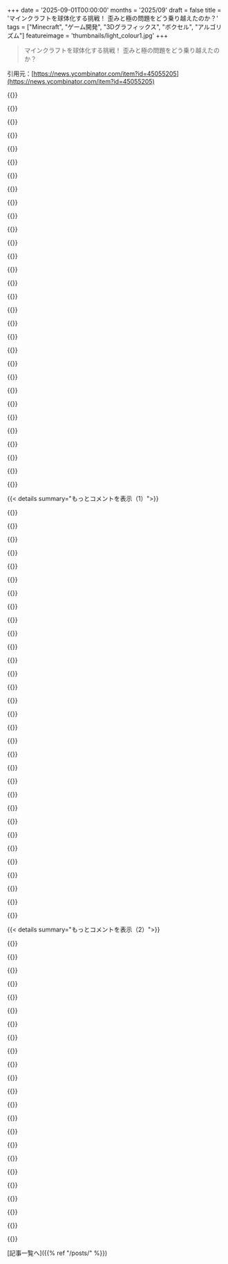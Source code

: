 +++
date = '2025-09-01T00:00:00'
months = '2025/09'
draft = false
title = 'マインクラフトを球体化する挑戦！ 歪みと極の問題をどう乗り越えたのか？'
tags = ["Minecraft", "ゲーム開発", "3Dグラフィックス", "ボクセル", "アルゴリズム"]
featureimage = 'thumbnails/light_colour1.jpg'
+++

> マインクラフトを球体化する挑戦！ 歪みと極の問題をどう乗り越えたのか？

引用元：[https://news.ycombinator.com/item?id=45055205](https://news.ycombinator.com/item?id=45055205)




{{<matomeQuote body="この問題への挑戦について、素晴らしい記事だね！MinecraftとSuper Mario Galaxyをプレイした多くの人が、きっと同じようなことを考えたはず。君はそれを実際のデモンストレーションまで持って行って、考えをすごく明確に書いてるのがすごいよ。<br>個人的には垂直方向の歪みが最大の問題だね。水平方向のタイリングなら、各”シェル”をドーナツ状にすれば完璧なグリッドができるし、さらに一度ねじれば、歪み問題も解決してstellarator fusion deviceを発明できちゃうかもね！" userName="mrtracy" createdAt="2025/09/01 15:13:01" color="#38d3d3">}}




{{<matomeQuote body="Super Mario Galaxyはプレイしたことないんだけど、この記事とどう関係があるの？" userName="tantalor" createdAt="2025/09/01 21:06:16" color="">}}




{{<matomeQuote body="あのゲームの多くのレベルは、球状の表面と中心重力を持つ小さな惑星みたいなところで繰り広げられるんだ。”Spherical”ってだけじゃ足りないくらい、Marioが走り回れる場所は本当にワイルドな地形もあったよ。" userName="mrtracy" createdAt="2025/09/01 23:43:32" color="">}}




{{<matomeQuote body="そのゲームには、独自の重力を持つ小さな惑星がたくさんあって、そこを飛び移れるんだ。" userName="kg" createdAt="2025/09/01 23:08:10" color="">}}




{{<matomeQuote body="実際のMinecraftには、世界を球体にするshader packsがあるんだよ。あれ、いい追加要素だよね。" userName="simooooo" createdAt="2025/09/02 04:19:20" color="">}}




{{<matomeQuote body="これを反転させてInceptionスタイルで遊ぶこともできるよ！" userName="squigz" createdAt="2025/09/03 12:34:39" color="">}}




{{<matomeQuote body="Space Engineersは絶対チェックするべきだよ。あそこもボクセルで球体の問題に直面してるけど、”orbital bodies”の実装に関しては君ほど深くはやってないと思うな。<br>宇宙、gfx、そのレンダリングアルゴリズムに熱心な者として、本当にお見事。問題点は知ってたから自分では試さなかったんだけど、歪み補正やチャンキングはすごいよ。掘れる深さをコアの半分くらいに制限すれば、コアの潰れたブロックの問題は避けられるんじゃないかな。<br>quad-sphereについて言及してるのも重要だね。これが実現可能にするんだ。WGS84が球体のマッピングには向かないって指摘も、みんな意外と知らないから、すごく良かったよ。" userName="reactordev" createdAt="2025/09/01 15:28:21" color="#785bff">}}




{{<matomeQuote body="「WGS84が球体のマッピングに向かない」ってあったけど、WGS84は地図投影じゃないんだよ。これは参照楕円体や地上局の参照位置を規定する測地基準系なんだ。<br>詳しくは https://en.m.wikipedia.org/wiki/World_Geodetic_System#WGS84 を見てみてね。" userName="maxnoe" createdAt="2025/09/02 08:16:57" color="#ff5c5c">}}




{{<matomeQuote body="コアまで掘削できないようにすると、重力の変な問題を解決できるんだ。Astroneerでは惑星のコアの重力がすごく変で、そこで身動きが取れなくなって振動しちゃうことがあったよ。" userName="lsaferite" createdAt="2025/09/01 15:32:25" color="">}}




{{<matomeQuote body="もしリアルさを追求するなら、コアには重力がないはずだよ :P。深く掘り進むほど足が軽くなる。地球の球体内で自分より下にある全ての質量は一方向に重力を及ぼし、自分より上にある質量は逆方向に同じだけ重力を及ぼすからね。" userName="reactordev" createdAt="2025/09/01 15:35:26" color="#ff5c5c">}}




{{<matomeQuote body="もし地球が全部水だったら、深く泳ぐほどどんどん水圧がかかるよね。水がいろんな方向に引っ張られるから、ある時点でその水圧は減り始めるのかな？" userName="hdjrudni" createdAt="2025/09/02 06:37:26" color="">}}




{{<matomeQuote body="＞ 水がいろんな方向に引っ張られるから、ある時点でその水圧は減り始めるのかな？<br>水圧は減らないよ、ただ増加が緩やかになるだけ。中心の重力はゼロだけど、上にある質量は重力（反対側と打ち消し合う）だけでなく、その重さによる圧力もかけてくるんだ。だから水圧は着実に上がるけど、中心に近づくほど上昇率は遅くなり、中心で最大になるよ。" userName="chii" createdAt="2025/09/02 06:57:44" color="#38d3d3">}}




{{<matomeQuote body="その通り。重力は差し引きゼロになるけど、圧力は全世界の海洋分になるだろうね。" userName="reactordev" createdAt="2025/09/02 14:36:28" color="">}}




{{<matomeQuote body="＞ 深く掘り進むほど足が軽くなる。<br>面白い事実として、重力は全行程で減少し続けるわけじゃないんだ！単調に減るのはコアに到達してからだよ。詳しくはこちら: https://physics.stackexchange.com/questions/18446/how-does-g..." userName="noahbp" createdAt="2025/09/02 22:40:30" color="#38d3d3">}}




{{<matomeQuote body="うん、ほとんど知ってるよ。この場合、「変」は「間違ってる」って意味じゃなくて、陸に住む人間にとっては「変な感じ」って意味だったんだ :)" userName="lsaferite" createdAt="2025/09/01 15:47:15" color="">}}




{{<matomeQuote body="もし本当にリアルさを追求するなら、重力は惑星上の全てのクアッドに依存すべきだよ。だから、もし巨大な浮遊島を作ったら、それと惑星の間の重力は通常よりも小さくなるはずだね。" userName="nomdep" createdAt="2025/09/02 00:24:34" color="#ff5c5c">}}




{{<matomeQuote body="現実世界で本当にリアルさを追求するなら、地球の核まで掘るなんて、莫大な予算と国際的な協力が必要だけど、政治とか運営のせいで絶対無理だよ。結局、実現しないんじゃないかな。" userName="DrewADesign" createdAt="2025/09/02 01:36:15" color="">}}




{{<matomeQuote body="ちょっとした疑問なんだけど、本当に物質があって完全に重力がゼロになるような物理的な一点って現実にあるのかな？プランク長より大きいものなら、何かしらの重力はあると思うんだけど。" userName="b3lvedere" createdAt="2025/09/02 08:59:37" color="">}}




{{<matomeQuote body="少なくとも、自分自身の体だって、君に何らかの重力を及ぼすんだよ。" userName="Filligree" createdAt="2025/09/02 13:08:34" color="">}}




{{<matomeQuote body="これって、現実（IRL）で起こることにかなり近いと思うんだよね。核に近づくと質量がほとんど周りにある状態になるから、スピードが出すぎて中心を通り過ぎて、また戻ってくる、みたいな動きになるんじゃないかな。<br>でも、中空の惑星なんて珍しいから、これはただの想像だけどね。きっと誰か、 exactly（正確に）何が起こるか計算してるはずだよ。" userName="jacquesm" createdAt="2025/09/01 15:37:31" color="">}}




{{<matomeQuote body="ニュートンが「シェル定理」としてこれを解き明かしたんだ。中空の球対称な物体の中では、どんな点でも正味の重力はゼロになるよ。逆に、シェルの外側の点では、その物体が点質量であるかのように同じ力が働くんだ。<br>理想的な惑星（球対称）で地下にいる場合、惑星を2つの領域に分けられる。その点より“上”の惑星のシェルは影響がなく、“下”のシェルだけが全体の影響を与えるから、中心に近づくにつれて重力はゼロになるんだ。<br>実際には惑星は完全な球対称じゃないけど、良い近似になるくらいには近いんだよ。" userName="gizmo686" createdAt="2025/09/01 17:48:59" color="#38d3d3">}}




{{<matomeQuote body="Outer Wildsはこれを完璧にやってたと思うよ。核に向かって落ちていくと、重力が消えていったのを覚えてるな。" userName="Aeolun" createdAt="2025/09/01 23:15:03" color="">}}




{{<matomeQuote body="Astroneerは意図的に重力の挙動を奇妙にしてるんだよね。単なるシンプルな重力の実装じゃないんだ。" userName="rcxdude" createdAt="2025/09/04 14:29:44" color="">}}




{{<matomeQuote body="Space Engineersは記事で言及された”ブロック状の球体”アプローチを使ってて、重力方向を固定点に向けることで表面を歩く問題を回避し、ボクセル構築を許さないことで”上向きに構築する”問題をクリアしてるらしい。クワッドスフィアは全然使ってないんだね。" userName="RA2lover" createdAt="2025/09/01 18:31:19" color="#785bff">}}




{{<matomeQuote body="そうだよね。だからOPほど深くやってないって言ったんだよ。ブロックが四角じゃなくなるって気づいて、多くの人はクワッドスフィアで終わっちゃうんだよね。" userName="reactordev" createdAt="2025/09/01 20:19:40" color="">}}




{{<matomeQuote body="みんなコアまで掘りたいし、そこに無重力なクールな居住地を建てたいって思うよね。少なくとも俺は真っ先にやったよ :)" userName="tomaskafka" createdAt="2025/09/02 11:25:03" color="">}}




{{<matomeQuote body="だからマトリックスには液体コアが必要なんだよ。" userName="cyptus" createdAt="2025/09/01 20:40:40" color="">}}




{{<matomeQuote body="これって気になるんだけど、三部作（映画）のどこかにちゃんとした説明があるの？" userName="pvankessel" createdAt="2025/09/02 02:17:05" color="">}}




{{<matomeQuote body="これめちゃくちゃ楽しいね！君はクールなvoxel風味の惑星間ゲームの基礎を作ってるよ。俺は”軌道に乗る”のが楽しくて、近地点で加速して遠地点で減速するのを見て、[Space]でロケットで着陸したよ。MinecraftとKerbal Space Programが合体したゲームがあったら最高だし、その材料はもうここにあるね。:D" userName="accrual" createdAt="2025/09/01 15:39:19" color="#ff33a1">}}




{{<matomeQuote body="MinecraftとKerbal Space Programの融合ゲームが好きなら、Space Engineersが良いかもね。でも、Space Engineersはバグが多くて、勝手に色々爆発したり、たまにクラッシュすることもあるんだ。まあ、Kerbal Space Programっぽいと言えばそうかもだけど。Space Engineers 2が開発中だから、そっちには期待してるよ。" userName="inetknght" createdAt="2025/09/02 17:58:51" color="#ff5c5c">}}




{{< details summary="もっとコメントを表示（1）">}}

{{<matomeQuote body="Eco: Global Survival (https://play.eco/) は歪み問題を避けるために、歪みのないフラットなvoxelグリッドを使ってるけど、球体表示はtorisphere状に描画してるよ。中心付近の移動が球体より長くかかるのは課題だけど（掘れる高さを制限して対応）、俺はもっとエレガントな解決策だと思うんだ。" userName="RA2lover" createdAt="2025/09/01 18:19:25" color="#38d3d3">}}




{{<matomeQuote body="それはエレガントなレンダリング技術だけど、もしワールドがtorusとして表現されてるなら、球体ビューでの回転は直感的じゃないと思うよ。例えば、各地点に単一のantipodeじゃなくて3つもantipodeがあることになる。球体ならAから経度緯度180度移動すればAに戻るけど、torusだと全く違う場所（Cのantipode）に行っちゃうからね。そこからまた180度移動するとDのantipodeに着くことになる。" userName="mrtracy" createdAt="2025/09/01 19:09:56" color="#45d325">}}




{{<matomeQuote body="ルート計画は、対蹠点（アンティポダル）に近いランドマークじゃなくて、沿道にあるランドマークを無意識に参照して道をプロットするから、問題だとは思わないよ。<br>俺がプレイしたワールドの一つは、最初から道路計画があって、世界全体を4x4の四角いグリッドで覆う道路網があった。点Dへの経路は、一方向に2ブロック、それと直交する方向に2ブロック進むだけだったんだ。<br>そういう道路がない世界では、代わりに海や大陸みたいなランドマークを探すだろ？<br>結局、地球儀が今見てる場所の対蹠点（アンティポデス）は、地球儀を回転させないと見えないから、どこが対蹠点（アンティポダル）だろうと気にしないよ。" userName="RA2lover" createdAt="2025/09/01 22:39:28" color="#ff5c5c">}}




{{<matomeQuote body="この記事を読んでて、俺も同じようなアイデアを思いついたんだ。誰かがそれを実装したのを見るのはめちゃくちゃクールだね！" userName="superb_dev" createdAt="2025/09/01 20:53:40" color="">}}




{{<matomeQuote body="最近これについて考えてたんだ。光学機器が安価になる前は、ずっと下げ振りや水準器を使って家や建物を建ててたよね。これは、ほとんどの建物が実際にはCartesianじゃなくてpolarだってことじゃないかな？地球のサイズを考えれば誤差はかなり小さいけど、今座ってる部屋が球形の床と天井を持つfrustum（円錐台）の形をしてるって考えるのは面白いな。設計図とは違うけどね。" userName="harvie" createdAt="2025/09/02 10:05:51" color="#785bff">}}




{{<matomeQuote body="もし床や天井、壁がWhitworthの三枚すり合わせ法（[1] https://ericweinhoffer.com/blog/2017/7/30/the-whitworth-thre...）で水平・垂直にされたら、角は実際には90度じゃないんだよ！1830年代にWhitworthによって広められた方法だけど、古代の人たちも直定規や平らな板を作ってたんだ。" userName="LeifCarrotson" createdAt="2025/09/02 11:28:01" color="#ff5c5c">}}




{{<matomeQuote body="研究やテストに使われるすごく長くて狭い波のプールがあるんだけど、それは水の表面が中心から完全にまっすぐ伸びる線と比べて、測定できるほどカーブするくらい長いんだよ。" userName="UltraSane" createdAt="2025/09/02 14:07:46" color="#ff5c5c">}}




{{<matomeQuote body="ニューヨークのVerrazano Narrows Bridgeみたいな長い橋は、地球が球体であることを考慮した計画で作られてるよ。両端の塔は平行じゃなくて、それぞれの場所の重力に沿うように傾いてるんだ。" userName="mdnahas" createdAt="2025/09/03 12:41:57" color="#ff5733">}}




{{<matomeQuote body="たぶん、建築の不完全さの方がこの効果よりも大きいだろうね。" userName="brokensegue" createdAt="2025/09/02 11:10:30" color="">}}




{{<matomeQuote body="4km離れた2つの建物（Central Parkくらいの長さ）があると、‘up’の方向が約0.036°変わるんだ。もし建物が300mの高さなら、300×sin(0.036°) = 0.188mになる。<br>これは強風での建物の揺れより小さいけど、現代の建築の許容範囲外だから、理論的には平均偏差として測定できるだろうね。" userName="jameshart" createdAt="2025/09/02 12:40:31" color="#ff33a1">}}




{{<matomeQuote body="記事ではcubesphereの長方形のサイズの差を避ける方法が説明されてないから、僕が教えるね。<br>ダメなやり方は、Cubeを生成して、linear interpolation (lerp)で各面を細分化し、各ベクトルをunit sphereに正規化すること。<br>良いやり方は、Cubeを生成して、spherical linear interpolation (slerp)で細分化するだけ！<br>cubesphereは特にtexture mappingで面白い幾何学的特性がたくさんあるよ。" userName="exDM69" createdAt="2025/09/01 14:08:11" color="#38d3d3">}}




{{<matomeQuote body="以前、開発が中止されたSeed of Andromeda [0] [1]には惑星スケールのVoxelsとPhysicsがあったんだ！Explosionで巨大なAvalanchesを起こしたり、多くの水のプールが下り坂を流れていくの [2] を自分で見たりしたのを覚えてるよ。とても可能性があったんだよね。<br>sphereをVoxelsにマッピングする方法についてのdev blogかYouTube video [3] があったけど、Waybackで見つけられなかったな。こういうスケールで局所的な効果に気づくことはあまりないけど（Flat Earth illusion）、Blocky Planetは極端なもう一方の端を示してるね。Distant Horizonsのcurvature optionや他のrounded world shadersでは決して達成できないものだよ！（+Outer Wilds vibes）<br>[0]: https://github.com/RegrowthStudios<br>[1]: https://web.archive.org/web/20210416224527/https://www.seedo...<br>[2]: https://youtu.be/qCoyNH6y7CU?t=529 + at 9:23<br>[3]: https://youtu.be/bJr4QlDxEME" userName="Tremeschin" createdAt="2025/09/01 18:39:40" color="#785bff">}}




{{<matomeQuote body="これを見て、Minetestでの別の試みを思い出したよ。この人は、その背後にある数学について解説している、もっと技術的な動画も出してるんだ。→ https://youtu.be/ztAg643gJBA?si=8vDgg0rFCOj9I7no" userName="gatane" createdAt="2025/09/01 16:51:29" color="#ff5c5c">}}




{{<matomeQuote body="これって、Eskil Steenbergのゲーム『Love』がどんな仕組みだったのかとふと思ったよ。あれも球体型のブロックワールドだったよね。→ https://www.quelsolaar.com/love/" userName="boriskourt" createdAt="2025/09/01 14:50:31" color="#ff5c5c">}}




{{<matomeQuote body="変なウェブページだね。作者は意図的にゲームの説明を避けて、他のことばかり話してるみたいだ。もし他の人が気になったら、メインページからワンクリックでたどり着ける説明文を教えてあげるよ。<br>LOVEは協力型オンライン一人称アドベンチャーゲームで、小さな惑星でスカベンジャーとして他の人とモノリスを設置して環境を自由に形作り、集落を築くゲームだよ。" userName="vova_hn" createdAt="2025/09/03 04:48:39" color="#785bff">}}




{{<matomeQuote body="私もこのゲームについてコメントしに来たよ。ゲームプレイにはいろいろ問題があったみたいだけど、技術は本当に魅力的だったよね。" userName="iamacyborg" createdAt="2025/09/01 22:25:56" color="">}}




{{<matomeQuote body="この記事は美しく書かれてて、イラストも素敵だったね。" userName="wolframhempel" createdAt="2025/09/01 14:40:23" color="">}}




{{<matomeQuote body="Tiny Gladeとか、それに似たゲームがMinecraftの進化形なんだと思うよ。" userName="cantor_S_drug" createdAt="2025/09/01 19:34:51" color="">}}




{{<matomeQuote body="うん、読んでて純粋に楽しかったよ。" userName="bckr" createdAt="2025/09/01 14:45:34" color="">}}




{{<matomeQuote body="本当にそう思う。シンプルでよくできたイラストに感動したよ。OPが何を使って作ったのか気になるな。" userName="WhyNotHugo" createdAt="2025/09/02 08:18:18" color="">}}




{{<matomeQuote body="もし僕みたいにデモ動画を探してる人がいたら、これだよ。→ https://www.youtube.com/watch?v=752-Oo1hok4" userName="fra" createdAt="2025/09/02 12:28:43" color="#785bff">}}




{{<matomeQuote body="クワッドグリッドを隣接する三角形の面に自然にマッピングできることを考えると、膨らませた立方体じゃなく測地線球をベースにすれば、歪みの分布が良くなるんじゃないかな。座標系はさらに複雑になるだろうけど。特殊なノードは避けられないし、標高の問題も解決しないけど、特に全体の直径が大きくなると、より均一な表面になると思うよ。" userName="mikepurvis" createdAt="2025/09/01 19:21:30" color="#ff5733">}}




{{<matomeQuote body="双曲平面でMinecraftがどう見えるか想像してるんだよね。指数関数的な地形を線形半径に詰め込んだらどうなるかなって。ユークリッド幾何学より双曲幾何学の方が「実用的」かもって思うんだ。みんなすごく近いのに、スペースはたっぷりあるって意味でね。" userName="perihelions" createdAt="2025/09/01 15:17:15" color="#ff5c5c">}}




{{<matomeQuote body="何十もの地図投影法に悩まされてきたよ。UTMとかMGRSゾーンもそれぞれ投影法と考えたら、何千と見てきたことになるね。地球が平らだったらどれだけ楽か！って本当に思うよ。" userName="Waterluvian" createdAt="2025/09/01 16:22:18" color="">}}




{{<matomeQuote body="「深く掘り進む」問題を避けるには、まずボクセルで立方体を作って、その立方体の表面だけじゃなく、内部にも歪みを適用して球体にするのはどうかな？<br>そうすれば四角い球体になるんじゃないかなって。どう説明したらいいか分からないから、コード書こうかな、笑。" userName="vova_hn" createdAt="2025/09/01 16:34:57" color="#ff5733">}}




{{<matomeQuote body="君の言いたいことはわかるよ。Minecraftスタイルのゲームではキャラクターのサイズは一定だけど、そうである必要はないんだ。深く掘り進むほどキャラクターが小さくなって、内部のボクセルサイズに合わせて調整されるんだよ。これは穴を覗き込むときに、底のものが実際よりも遠くに見えるような遠近法の効果も生むだろうね。" userName="seabass-labrax" createdAt="2025/09/01 20:08:28" color="#ff5c5c">}}




{{<matomeQuote body="一番簡単な方法は、ある地点で破壊できない溶岩にぶち当たるようにすることじゃないかな。" userName="skybrian" createdAt="2025/09/01 16:51:09" color="">}}




{{<matomeQuote body="Minecraftは、マップの最下層を特別なブロックである’bedrock’にして、ゲーム内のどんなツールでも壊せないようにすることで問題を解決してるんだ。adminコマンドとか’creative’モードを使わない限りはね。" userName="mister_mort" createdAt="2025/09/02 11:06:55" color="">}}




{{<matomeQuote body="まさに現実世界と同じだね。ちょっと待って…。" userName="sixo" createdAt="2025/09/01 18:22:26" color="">}}




{{<matomeQuote body="世界の球体と同じ大きさの四面体を使って、ボクセルが最小サイズになるまで細分化するべきだったんじゃないかな。カメラの位置に基づいて、空気と交差する部分を三角形に変換すれば、自動でLODが得られるよ。" userName="ChrisGreenHeur" createdAt="2025/09/02 05:18:15" color="#45d325">}}

{{</details>}}




{{< details summary="もっとコメントを表示（2）">}}

{{<matomeQuote body="軌道力学で遊ぶのがちょっと楽しかったな。最初は惑星のコアの周りを、次に惑星そのものの周りを飛び回ったよ。<br>ある地点で宇宙に十分飛び出したら、星のオブジェクトを通り過ぎて、あたりが真っ暗になったんだ。あれはちょっと不気味だったね。すごくクールな小さいゲームだ！" userName="redundantly" createdAt="2025/09/01 17:00:50" color="">}}




{{<matomeQuote body="Rectangular Surface Parameterization[1]みたいなのをボクセルでやる方法がないかなって思うんだ。均一なボクセルの体積が得られて、頂点識別も簡単になるだろうしね。<br>[1]: https://www.cs.cmu.edu/~kmcrane/Projects/RectangularSurfaceP..." userName="programjames" createdAt="2025/09/01 20:30:11" color="#45d325">}}




{{<matomeQuote body="すごいデモだね！マインクラフトに代わるのは、一人称視点から見てずっと小さいボクセルを使ったゲームだと思うよ。マインクラフトのブロックの1/8くらいのサイズかな。" userName="sureglymop" createdAt="2025/09/01 20:23:09" color="#785bff">}}




{{<matomeQuote body="これ見てみて！ https://store.steampowered.com/app/2283580/Voxile/" userName="emmelaich" createdAt="2025/09/02 09:54:12" color="">}}




{{<matomeQuote body="似たようなボクセルシステムだと、RobloxにGravity-Controllerってのがあるよ： https://web.roblox.com/games/4597506405/Gravity-Controller。うちの息子がそれを基に作ったゲームもあるんだ： https://www.robloxgo.com/game/4617217359/Gravity-Combat" userName="torial" createdAt="2025/09/01 21:27:55" color="">}}




{{<matomeQuote body="話はそれるけど、昔、Dwarf Fortressみたいなゲームで、八角形十二面体のハニカム構造でパスファインディングを動かそうとしたことがあるんだ。普通の3レベルのオクトツリーじゃ物足りないと思ってね。うまくいかなかったけど、めちゃくちゃ面白かったよ。<br>視覚化するためにピザの箱からひし形十二面体を1週間かけて作ったんだ。そこで学んだのは、普通の立方体よりもずっと楽しいおもちゃになるってことと、浅くて疎なオクトツリーみたいなものが、そういうゲーム（GISもね）には実は向いてるってことだよ。" userName="lstodd" createdAt="2025/09/01 21:13:12" color="#ff5733">}}




{{<matomeQuote body="これを見てGoogleのS2を思い出したよ。地球表面の1cm^2未満のほぼ正方形のエリアごとに64ビットのIDを割り当てるんだ。広いエリアには少ないビットを使うよ。<br>https://s2geometry.io/<br>https://docs.google.com/presentation/d/1Hl4KapfAENAOf4gv-pSn..." userName="yencabulator" createdAt="2025/09/01 18:30:02" color="#ff5c5c">}}




{{<matomeQuote body="マインクラフトみたいなゲームだと、表面だけを対象にするのは十分じゃないよね。" userName="Tepix" createdAt="2025/09/02 02:47:30" color="">}}




{{<matomeQuote body="記事はZ座標を追加してるけど、同じことが言えるね。" userName="yencabulator" createdAt="2025/09/02 02:51:44" color="">}}




{{<matomeQuote body="だまして、もっと大きな四角いマップ（上下左右がループするやつ）の一部を円の中にレンダリングして、それを変形させて見せかけの球体にするのはどうかな？<br>Blenderで試したら、立方体を作って細分割モディファイアで記事みたいな偽の球体ができるんだ。カメラを表面に近づけて焦点距離を短くすると、球体に見えるけど、3つの四角が交わる変な点は視界から外れるから、結局6面球の一面しか見えないって感じだね。<br>その一面にワールドマップの約50%を表示するテクスチャを貼って、球体を『回転』させようとするとテクスチャをスクロール・回転させれば、本物の球体と区別できないはずだよ。上に100%普通の2D四角いMinecraftグリッドがある状態だね。結構いい感じに見えるよ：https://postimg.cc/XXNgCYF8<br>テクスチャリングは少し変なんだ。極地は世界の二つの領域で、その間にあらゆる方向のものが挟まっているから、適切な距離とサイズで配置して表示させる必要があるよ。それに、世界を東西にスクロールして回転させると消えちゃうんだ。常に表示させるには、世界の半分を極地にする必要があるね。ゲームによっては、惑星の南北をつなぐ広大な氷のバイオームとか、北と南の氷の壁で隔てられた二つの領域があるって設定でもいいかもね。<br>https://postimg.cc/34GCKkDj<br>こんな低い焦点距離だとライティングがどうなるか分からないけど、大丈夫かもしれないね。<br>https://postimg.cc/ThGWyN8v" userName="scotty79" createdAt="2025/09/01 19:43:23" color="#45d325">}}




{{<matomeQuote body="僕のお気に入りの球体マインクラフトみたいなゲーム開発プロジェクトはPlanetSmithだよ。これは六角形（といくつかの五角形）のボクセルを使ってるんだ。開発ブログはよく作られてるから、ぜひチェックしてみてね。<br>https://youtube.com/@incandescentgames" userName="mkaic" createdAt="2025/09/01 17:27:21" color="#ff5733">}}




{{<matomeQuote body="これは記事の中で触れられてるよ：『プレイヤーをシェルの一部に限定することで、見た目の歪みを減らせる。そうすれば、ブロックサイズが頂点と底面でどれだけ違うか全部は見えなくなるからね。』<br>僕が見る限り、これは近日発売のゲームPlanetSmithが、六角形ブロックの惑星で使ってるアプローチみたいだね。" userName="seabass-labrax" createdAt="2025/09/01 20:10:55" color="#ff33a1">}}




{{<matomeQuote body="いいね。Planet Smithという、似たコンセプト（球体Minecraft）のゲームを思い出すな。あっちはキューブじゃなくてヘックスを使ってるんだ。ヘックスだと歪みが減るけど、独自の複雑さが増すんだよ。タイリングを機能させるために、表面には少数のペンタゴンもあるんだ。" userName="jamilton" createdAt="2025/09/01 15:53:48" color="#785bff">}}




{{<matomeQuote body="高すぎるところまで飛ぶと、かなり面白いことになるよ。最終的に地面を見失って、上に螺旋状に上がっていくんだ…実質「落ち上がる」みたいな感じ。地面に向かって落ち始める場所を見つけるには、逆に戻らないといけないんだ。" userName="al_borland" createdAt="2025/09/01 15:39:35" color="#ff33a1">}}




{{<matomeQuote body="これは、十分高い高度にバリアを追加すれば解決できるんじゃない？いわば「天蓋（firmament）」だな。こうすれば、Minecraftのマップが丸く見えても、みんな実は平らだって知ってるよ…っていう状況にできる。" userName="andrewclunn" createdAt="2025/09/01 15:47:56" color="">}}




{{<matomeQuote body="コアに近づくにつれてプレイヤーを小さくするのはどうかな？そうすれば各レイヤーが同じに見えるんじゃないかな。レイヤーが二重になったり半分になったりする継ぎ目も無くなるはずだよ。" userName="s0a" createdAt="2025/09/01 16:17:37" color="#45d325">}}




{{<matomeQuote body="たくさんレイヤーがあっても、「尖った」問題は残るんじゃない？一番下のブロックは三角形になるはずだよ。" userName="mcfry" createdAt="2025/09/02 15:46:23" color="#38d3d3">}}




{{<matomeQuote body="3つのクワッドが1つの頂点で交わる、8つの奇妙な点がある代わりに、Minecraftみたいなゲームなら、バレルみたいなマッピングにして、氷冠の部分は建築できないゾーンにする方が理にかなってるんじゃないかな。そうすれば、氷の境界線に建築不可能なリングができるよ。" userName="scotty79" createdAt="2025/09/01 21:39:24" color="#38d3d3">}}




{{<matomeQuote body="実は昔、これと漠然と似たようなことに挑戦したことがあるんだ：https://github.com/jeffparsons/planetkit<br>俺のアプローチは、測地線球体にヘックスグリッドを構築することだったな。これはかなり違うトレードオフなんだ。" userName="jeffparsons" createdAt="2025/09/02 00:15:05" color="#785bff">}}




{{<matomeQuote body="これは僕がかなりの時間を費やして考えてきた問題だけど、こんなにエレガントな解決策は思いつかなかったな。素晴らしい記事をありがとう。いつかオープンソースにしてくれることを願ってるよ。コードをいじってみたいな。" userName="mikestaas" createdAt="2025/09/02 00:00:27" color="">}}




{{<matomeQuote body="リンクで`ERR_SSL_VERSION_OR_CIPHER_MISMATCH`エラーが出たけど、HTTPSじゃないURLなら見れたよ：http://www.bowerbyte.com/posts/blocky-planet/" userName="pgt" createdAt="2025/09/01 16:24:49" color="#ff5c5c">}}




{{<matomeQuote body="俺も同じエラーが出たけど、ページをリフレッシュしたら見れたよ。あと、このウェブサイトの証明書はMon, 01 Sep 2025 15:24:40 GMTに作られたばっかりみたいだね。" userName="s20n" createdAt="2025/09/01 16:26:20" color="#ff5733">}}

{{</details>}}



[記事一覧へ]({{% ref "/posts/" %}})
